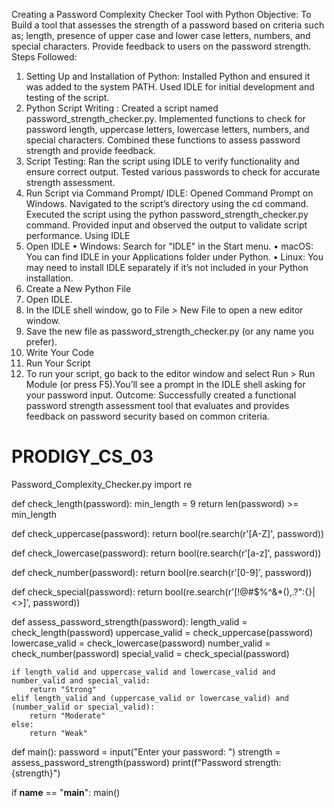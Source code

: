 
Creating a Password Complexity Checker Tool with Python
Objective: To Build a tool that assesses the strength of a password based on criteria such as; length, presence of upper case and lower case letters, numbers, and special characters. Provide feedback to users on the password strength.
Steps Followed:
1.	Setting Up and Installation of Python:
Installed Python and ensured it was added to the system PATH.
Used IDLE for initial development and testing of the script.
2.	 Python Script Writing :
Created a script named password_strength_checker.py.
Implemented functions to check for password length, uppercase letters, lowercase letters, numbers, and special characters.
Combined these functions to assess password strength and provide feedback.
3.	 Script Testing:
Ran the script using IDLE to verify functionality and ensure correct output.
Tested various passwords to check for accurate strength assessment.
4.	Run Script via Command Prompt/ IDLE:
Opened Command Prompt on Windows.
Navigated to the script’s directory using the cd command.
Executed the script using the python password_strength_checker.py command.
Provided input and observed the output to validate script performance.
Using IDLE
  1. Open IDLE
•	Windows: Search for "IDLE" in the Start menu.
•	macOS: You can find IDLE in your Applications folder under Python.
•	Linux: You may need to install IDLE separately if it’s not included in your Python installation.
2. Create a New Python File
1.	Open IDLE.
2.	In the IDLE shell window, go to File > New File to open a new editor window.
3.	Save the new file as password_strength_checker.py (or any name you prefer).
3. Write Your Code
4. Run Your Script
1.	To run your script, go back to the editor window and select Run > Run Module (or press F5).You’ll see a prompt in the IDLE shell asking for your password input.
Outcome: Successfully created a functional password strength assessment tool that evaluates and provides feedback on password security based on common criteria.

# PRODIGY_CS_03
Password_Complexity_Checker.py
import re

def check_length(password):
    min_length = 9
    return len(password) >= min_length

def check_uppercase(password):
    return bool(re.search(r'[A-Z]', password))

def check_lowercase(password):
    return bool(re.search(r'[a-z]', password))

def check_number(password):
    return bool(re.search(r'[0-9]', password))

def check_special(password):
    return bool(re.search(r'[!@#$%^&*(),.?":{}|<>]', password))

def assess_password_strength(password):
    length_valid = check_length(password)
    uppercase_valid = check_uppercase(password)
    lowercase_valid = check_lowercase(password)
    number_valid = check_number(password)
    special_valid = check_special(password)

    if length_valid and uppercase_valid and lowercase_valid and number_valid and special_valid:
        return "Strong"
    elif length_valid and (uppercase_valid or lowercase_valid) and (number_valid or special_valid):
        return "Moderate"
    else:
        return "Weak"

def main():
    password = input("Enter your password: ")
    strength = assess_password_strength(password)
    print(f"Password strength: {strength}")

if __name__ == "__main__":
    main()
